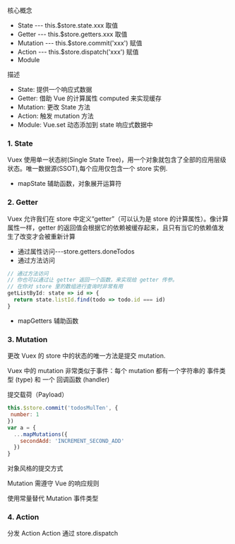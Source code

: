 核心概念
- State --- this.$store.state.xxx 取值
- Getter --- this.$store.getters.xxx 取值
- Mutation --- this.$store.commit('xxx') 赋值
- Action --- this.$store.dispatch('xxx') 赋值
- Module

描述
- State: 提供一个响应式数据
- Getter: 借助 Vue 的计算属性 computed 来实现缓存
- Mutation: 更改 State 方法
- Action: 触发 mutation 方法
- Module: Vue.set 动态添加到 state 响应式数据中

### 1. State
Vuex 使用单一状态树(Single State Tree)，用一个对象就包含了全部的应用层级状态。唯一数据源(SSOT),每个应用仅包含一个 store 实例.

- mapState 辅助函数，对象展开运算符

### 2. Getter
Vuex 允许我们在 store 中定义“getter”（可以认为是 store 的计算属性）。像计算属性一样，getter 的返回值会根据它的依赖被缓存起来，且只有当它的依赖值发生了改变才会被重新计算

- 通过属性访问---store.getters.doneTodos
- 通过方法访问
```javascript
// 通过方法访问
// 你也可以通过让 getter 返回一个函数，来实现给 getter 传参。
// 在你对 store 里的数组进行查询时非常有用
getListById: state => id => {
  return state.listId.find(todo => todo.id === id)
}
```
- mapGetters 辅助函数

### 3. Mutation
更改 Vuex 的 store 中的状态的唯一方法是提交 mutation.

Vuex 中的 mutation 非常类似于事件：每个 mutation 都有一个字符串的 事件类型 (type) 和 一个 回调函数 (handler)

提交载荷（Payload）
```javascript
this.$store.commit('todosMulTen', {
 number: 1
})
var a = {
  ...mapMutations({
    secondAdd: 'INCREMENT_SECOND_ADD'
  })
}
```
对象风格的提交方式

Mutation 需遵守 Vue 的响应规则

 使用常量替代 Mutation 事件类型
 
 
 ### 4. Action
 
 分发 Action
 Action 通过 store.dispatch
